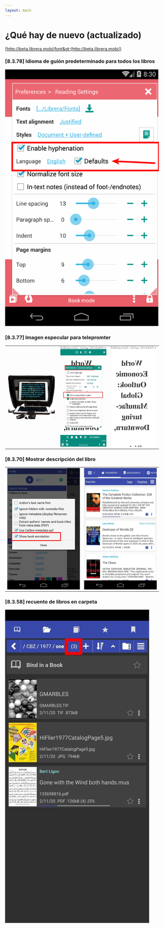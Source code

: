 ```yaml
---
layout: main
---
```


# ¿Qué hay de nuevo (actualizado)
[http://beta.librera.mobi/font&gt;(http://beta.librera.mobi/)

### [8.3.78] Idioma de guión predeterminado para todos los libros
<img class="i" src="8.3.78.png" />

### [8.3.77] Imagen especular para telepromter

||||
|-|-|-|
|![](8.3.77c.jpg)|![](8.3.77a.jpg)|![](8.3.77b.jpg)|

### [8.3.70] Mostrar descripción del libro

|||
|-|-|
|![](8.3.70a.jpg)|![](8.3.70b.jpg)|


### [8.3.58] recuento de libros en carpeta
<img class="i" src="8.3.58.jpg" />
